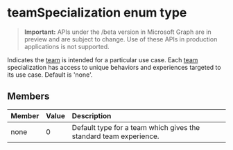 # teamSpecialization enum type

> **Important:** APIs under the /beta version in Microsoft Graph are in preview and are subject to change. Use of these APIs in production applications is not supported.

Indicates the [team](../resources/team.md) is intended for a particular use case. Each [team](../resources/team.md) specialization has access to unique behaviors and experiences targeted to its use case. Default is 'none'.

## Members

| Member | Value| Description |
|:---------------|:--------|:----------|
|none|0|Default type for a team which gives the standard team experience.|
